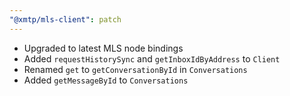 ```yaml
---
"@xmtp/mls-client": patch
---
```


- Upgraded to latest MLS node bindings
- Added `requestHistorySync` and `getInboxIdByAddress` to `Client`
- Renamed `get` to `getConversationById` in `Conversations`
- Added `getMessageById` to `Conversations`
